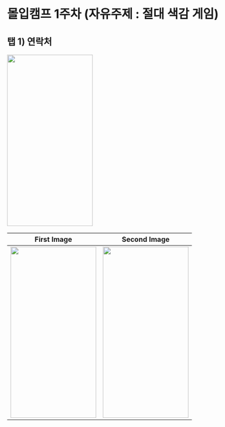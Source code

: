 # 몰입캠프 1주차 (자유주제 : 절대 색감 게임)

## 탭 1) 연락처


<!-- ![initial](https://user-images.githubusercontent.com/86216960/147900138-c61f22ff-3a7e-495b-b7a2-1ad86633744c.png) -->
<img src="https://user-images.githubusercontent.com/86216960/147900138-c61f22ff-3a7e-495b-b7a2-1ad86633744c.png" width="200" height="400"/>

|First Image|Second Image|
|:-:|:-:|
|<img src="https://user-images.githubusercontent.com/86216960/147900138-c61f22ff-3a7e-495b-b7a2-1ad86633744c.png" width="200" height="400"/>|<img src="https://user-images.githubusercontent.com/86216960/147900138-c61f22ff-3a7e-495b-b7a2-1ad86633744c.png" width="200" height="400"/>|
